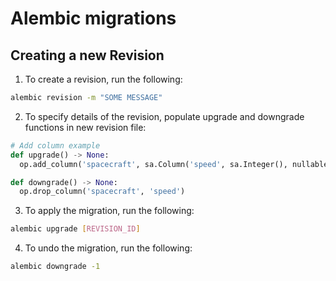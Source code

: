 # Alembic migrations

## Creating a new Revision

1. To create a revision, run the following:

```sh
alembic revision -m "SOME MESSAGE"
```

2. To specify details of the revision, populate upgrade and downgrade functions in new revision file:

```py
# Add column example
def upgrade() -> None:
  op.add_column('spacecraft', sa.Column('speed', sa.Integer(), nullable=True)

def downgrade() -> None:
  op.drop_column('spacecraft', 'speed')

```

3. To apply the migration, run the following:

```sh
alembic upgrade [REVISION_ID]
```

4. To undo the migration, run the following:

```sh
alembic downgrade -1
```

